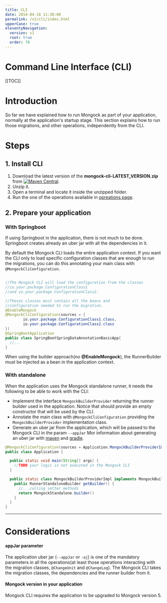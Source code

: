 ```yaml
---
title: CLI  
date: 2014-04-18 11:30:00 
permalink: /v1/cli/index.html
upperCase: true
eleventyNavigation:
  version: v1
  root: true
  order: 70
---
```

<h1 class="title">Command Line Interface (CLI)</h1>

[[TOC]]

# Introduction

So far we have explained how to run Mongock as part of your application, normally at the application's startup stage. This section explains how to run those migrations, and other operations, independently from the CLI.

# Steps

## 1. Install CLI 
1. Download the latest version of the **mongock-cli-LATEST_VERSION.zip** from [![Maven Central](https://maven-badges.herokuapp.com/maven-central/io.mongock/mongock-cli/badge.png)](https://repo.maven.apache.org/maven2/io/mongock/mongock-cli/).
2. Unzip it.
3. Open a terminal and locate it inside the unzipped folder.
4. Run the one of the operations available in [opreations page](/v1/cli/operations).


## 2. Prepare your application

### With Springboot
If using Springboot in the application, there is not much to be done. Springboot creates already an uber jar with all the dependencies in it. 

By default the Mongock CLI loads the entire application context. If you want the CLI only to load specific configuration classes that are enough to run the migrations, you can do this annotating your main class with `@MongockCliConfiguration`.

```java
 
//The Mongock CLI will load the configuration from the classes 
//io.your.package.ConfigurationClass1 
//and io.your.package.ConfigurationClass2.

//Theses classes must contain all the beans and 
//configuration needed to run the migration.
@EnableMongock
@MongockCliConfiguration(sources = {
        io.your.package.ConfigurationClass1.class,
        io.your.package.ConfigurationClass2.class
})
@SpringBootApplication
public class SpringBootSpringDataAnnotationBasicApp{
  //...
}
```
<div class="success">When using the builder approach(no <b>@EnableMongock</b>), the RunnerBuilder must be injected as a bean in the application context.</div>

### With standalone

When the application uses the Mongock standalone runner, it needs the following to be able to work with the CLI:
- Implement the interface `MongockBuilderProvider` returning the runner builder used in the application. Notice that should provide an empty constructor that will be used by the CLI.
- Annotate the main class with `@MongockCliConfiguration` providing the `MongockBuilderProvider` implementation class.
- Generate an uber jar from the application, which will be passed to the Mongock CLI in the param `--appJar` Mor information about generating an uber jar with [maven](https://maven.apache.org/plugins/maven-shade-plugin/) and [gradle](https://plugins.gradle.org/plugin/com.github.johnrengelman.shadow).

```java
@MongockCliConfiguration(sources = Application.MongockBuilderProviderImpl.class)
public class Application {

  public static void main(String[] args) {
    //TODO your logic is not executed in the Mongock CLI
  }

  public static class MongockBuilderProviderImpl implements MongockBuilderProvider {
    public RunnerStandaloneBuilder getBuilder() {
      //...calling setter methods
      return MongockStandalone.builder()
    }
  }
}
```

-----------------------------
# Considerations
#### appJar parameter 
The application uber jar (`--appJar` or `-aj`) is one of the mandatory parameters in all the operations(at least those operations interacting with the migration classes, `@ChangeUnit` and `@ChangeLog`). The Mongock CLI takes the migration classes, the dependencies and the runner builder from it.

#### Mongock version in your application 
Mongock CLI requires the application to be upgraded to Mongock version 5.

<!-- #### Professional operations

There are some  operations labeled with <span class="professional">PRO</span>. This means it's a professional operation that requires the jar application to use the professional Mongock. Visit [this section](/v1/professional) to use Mongock professional in your application. -->
